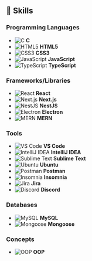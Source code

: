 ## 🌟 Skills

### Programming Languages
- ![C](https://example.com/path-to-3d-c-icon.gif) **C**
- ![HTML5](https://example.com/path-to-3d-html5-icon.gif) **HTML5**
- ![CSS3](https://example.com/path-to-3d-css3-icon.gif) **CSS3**
- ![JavaScript](https://example.com/path-to-3d-javascript-icon.gif) **JavaScript**
- ![TypeScript](https://example.com/path-to-3d-typescript-icon.gif) **TypeScript**

### Frameworks/Libraries
- ![React](https://example.com/path-to-3d-react-icon.gif) **React**
- ![Next.js](https://example.com/path-to-3d-nextjs-icon.gif) **Next.js**
- ![NestJS](https://example.com/path-to-3d-nestjs-icon.gif) **NestJS**
- ![Electron](https://example.com/path-to-3d-electron-icon.gif) **Electron**
- ![MERN](https://example.com/path-to-3d-mern-icon.gif) **MERN**

### Tools
- ![VS Code](https://example.com/path-to-3d-vscode-icon.gif) **VS Code**
- ![IntelliJ IDEA](https://example.com/path-to-3d-intellij-icon.gif) **IntelliJ IDEA**
- ![Sublime Text](https://example.com/path-to-3d-sublime-text-icon.gif) **Sublime Text**
- ![Ubuntu](https://example.com/path-to-3d-ubuntu-icon.gif) **Ubuntu**
- ![Postman](https://example.com/path-to-3d-postman-icon.gif) **Postman**
- ![Insomnia](https://example.com/path-to-3d-insomnia-icon.gif) **Insomnia**
- ![Jira](https://example.com/path-to-3d-jira-icon.gif) **Jira**
- ![Discord](https://example.com/path-to-3d-discord-icon.gif) **Discord**

### Databases
- ![MySQL](https://example.com/path-to-3d-mysql-icon.gif) **MySQL**
- ![Mongoose](https://example.com/path-to-3d-mongoose-icon.gif) **Mongoose**

### Concepts
- ![OOP](https://example.com/path-to-3d-oop-icon.gif) **OOP**
